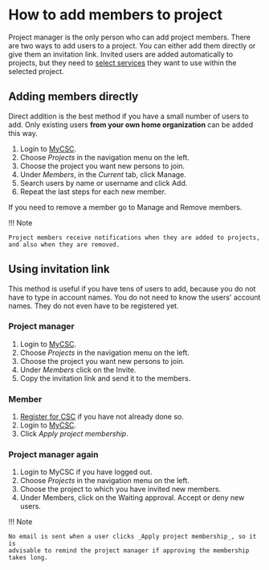 # How to add members to project

Project manager is the only person who can add project members. There are two ways to add users to a project. You can either add them directly
or give them an invitation link. Invited users are added automatically to projects, but
they need to [select services](how-to-add-service-access-for-project.md) they want to use within the
selected project.

## Adding members directly

Direct addition is the best method if you have a small number of users to add.
Only existing users **from your own home organization** can be added this way.

1. Login to [MyCSC](http://my.csc.fi).
1. Choose _Projects_ in the navigation menu on the left.
1. Choose the project you want new persons to join.
1. Under _Members_, in the _Current_ tab, click Manage.
1. Search users by name or username and click Add. 
1. Repeat the last steps for each new member.

If you need to remove a member go to Manage and Remove members.

!!! Note

    Project members receive notifications when they are added to projects,
    and also when they are removed.

## Using invitation link

This method is useful if you have tens of users to add, because you do not have
to type in account names. You do not need to know the users' account names.
They do not even have to be registered yet.

### Project manager

1. Login to [MyCSC](http://my.csc.fi).
1. Choose _Projects_ in the navigation menu on the left.
1. Choose the project you want new persons to join.
1. Under _Members_ click on the Invite.
1. Copy the invitation link and send it to the members.

### Member

1. [Register for CSC](how-to-create-new-user-account.md) if you have not
   already done so.
1. Login to [MyCSC](http://my.csc.fi).
1. Click _Apply project membership_.

### Project manager again

1. Login to MyCSC if you have logged out.
1. Choose _Projects_ in the navigation menu on the left.
1. Choose the project to which you have invited new members.
1. Under Members, click on the Waiting approval. Accept or deny new users. 

!!! Note

    No email is sent when a user clicks _Apply project membership_, so it is
    advisable to remind the project manager if approving the membership
    takes long.
